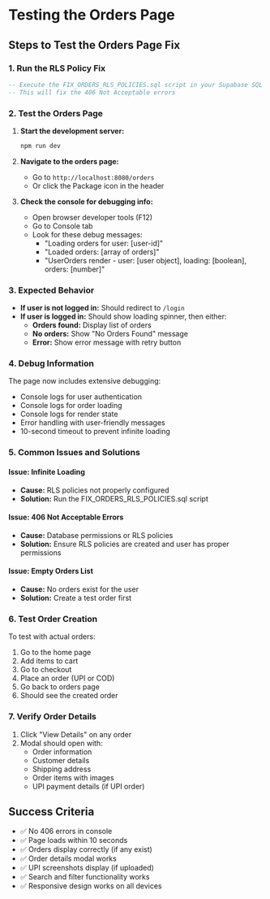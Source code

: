 # Testing the Orders Page

## Steps to Test the Orders Page Fix

### 1. Run the RLS Policy Fix
```sql
-- Execute the FIX_ORDERS_RLS_POLICIES.sql script in your Supabase SQL editor
-- This will fix the 406 Not Acceptable errors
```

### 2. Test the Orders Page
1. **Start the development server:**
   ```bash
   npm run dev
   ```

2. **Navigate to the orders page:**
   - Go to `http://localhost:8080/orders`
   - Or click the Package icon in the header

3. **Check the console for debugging info:**
   - Open browser developer tools (F12)
   - Go to Console tab
   - Look for these debug messages:
     - "Loading orders for user: [user-id]"
     - "Loaded orders: [array of orders]"
     - "UserOrders render - user: [user object], loading: [boolean], orders: [number]"

### 3. Expected Behavior
- **If user is not logged in:** Should redirect to `/login`
- **If user is logged in:** Should show loading spinner, then either:
  - **Orders found:** Display list of orders
  - **No orders:** Show "No Orders Found" message
  - **Error:** Show error message with retry button

### 4. Debug Information
The page now includes extensive debugging:
- Console logs for user authentication
- Console logs for order loading
- Console logs for render state
- Error handling with user-friendly messages
- 10-second timeout to prevent infinite loading

### 5. Common Issues and Solutions

#### Issue: Infinite Loading
- **Cause:** RLS policies not properly configured
- **Solution:** Run the FIX_ORDERS_RLS_POLICIES.sql script

#### Issue: 406 Not Acceptable Errors
- **Cause:** Database permissions or RLS policies
- **Solution:** Ensure RLS policies are created and user has proper permissions

#### Issue: Empty Orders List
- **Cause:** No orders exist for the user
- **Solution:** Create a test order first

### 6. Test Order Creation
To test with actual orders:
1. Go to the home page
2. Add items to cart
3. Go to checkout
4. Place an order (UPI or COD)
5. Go back to orders page
6. Should see the created order

### 7. Verify Order Details
1. Click "View Details" on any order
2. Modal should open with:
   - Order information
   - Customer details
   - Shipping address
   - Order items with images
   - UPI payment details (if UPI order)

## Success Criteria
- ✅ No 406 errors in console
- ✅ Page loads within 10 seconds
- ✅ Orders display correctly (if any exist)
- ✅ Order details modal works
- ✅ UPI screenshots display (if uploaded)
- ✅ Search and filter functionality works
- ✅ Responsive design works on all devices
